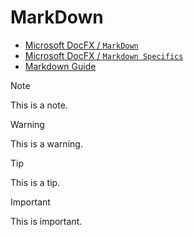 # **MarkDown**

  * [Microsoft DocFX / `MarkDown`][1]
  * [Microsoft DocFX / `Markdown Specifics`][2]
  * [Markdown Guide][3]
  

> [!NOTE]
> This is a note.

> [!WARNING]
> This is a warning.

> [!TIP]
> This is a tip.

> [!IMPORTANT]
> This is important.

[1]: https://github.com/MicrosoftDocs/PowerShell-Docs/tree/staging/contributing
[2]: https://github.com/MicrosoftDocs/PowerShell-Docs/blob/staging/contributing/4-MARKDOWN-SPECIFICS.md
[3]: https://www.markdownguide.org/
